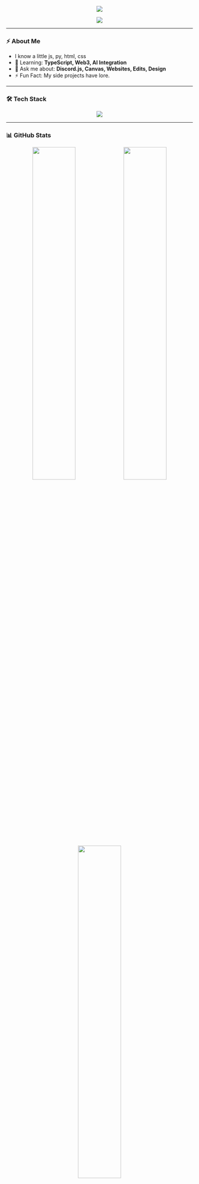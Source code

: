 <!-- GitHub Profile README for dev_prayag -->

<p align="center">
  <img src="https://capsule-render.vercel.app/api?type=waving&color=0A66C2&height=200&section=header&text=Hi,%20I'm%20Prayag%20(dev_prayag)!&fontSize=40&fontColor=ffffff&animation=fadeIn" />
</p>

<p align="center">
  <img src="https://readme-typing-svg.demolab.com?font=Fira+Code&weight=600&pause=1000&color=58A6FF&center=true&vCenter=true&width=435&lines=Alsi+Dev+%7C+Discord+Bot+Builder;Mobile+Editor;Graphic+Designer;Gaming+Freak;Code.+Break.+Fix.+Repeat" />
</p>

---

### ⚡ About Me
- I know a little js, py, html, css
- 🌱 Learning: **TypeScript, Web3, AI Integration**
- 💬 Ask me about: **Discord.js, Canvas, Websites, Edits, Design**
- ⚡ Fun Fact: My side projects have lore.

---

### 🛠️ Tech Stack

<p align="center">
  <img src="https://skillicons.dev/icons?i=js,nodejs,ts,react,nextjs,tailwind,mongodb,express,github,vscode,html,css,discord" />
</p>

---

### 📊 GitHub Stats

<p align="center">
  <img src="https://github-readme-stats.vercel.app/api?username=dev-prayag&show_icons=true&theme=tokyonight&hide_border=true" width="48%" />
  <img src="https://github-readme-streak-stats.herokuapp.com/?user=dev-prayag&theme=tokyonight&hide_border=true" width="48%" />
</p>

<p align="center">
  <img src="https://github-readme-stats.vercel.app/api/top-langs/?username=dev-prayag&layout=compact&theme=tokyonight&hide_border=true" width="48%" />
</p>

---

### 🚀 Projects I’m Proud Of

#### [**Starboy Music Bot**](https://starboy-bot.vercel.app/index.html)

> A sleek, powerful music bot for Discord  
> Spotify-style visuals | Shoukaku + Kazagumo | Canvas-based music cards
> Currently not working on it

---

#### [**Byte - Anti-Nuke Bot**](https://github.com/dev_prayag)

> Built to protect Discord servers from nukes and raids — powerful, fast, and reliable.

---

### ✨ Extras

- 🗿 Motto: *"Stay hungry. Stay coding."*
- ⚔️ Side Quest: Make Discord bots feel like games
- 🧠 Life Goal: Build tools that level people up in real life

---

### 📬 Let's Connect

<p align="center">
  <a href="https://guns.lol/dev_prayag"><img src="https://img.shields.io/badge/twitter-%231DA1F2.svg?&style=for-the-badge&logo=twitter&logoColor=white"/></a>
</p>

---

### 🐍 Contribution Snake

<p align="center">
  <img src="https://raw.githubusercontent.com/dev_prayag/dev_prayag/output/github-contribution-grid-snake.svg" />
</p>

<p align="center">
  <img src="https://capsule-render.vercel.app/api?type=waving&color=0A66C2&height=150&section=footer" />
</p>
